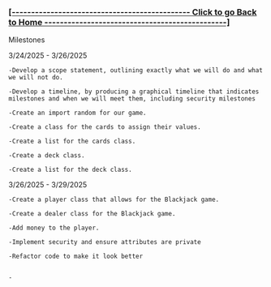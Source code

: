 ### **[ [---------------------------------------------- Click to go Back to Home -----------------------------------------------] ](https://github.com/Purolis/Agile-Group-Project)**

Milestones

3/24/2025 - 3/26/2025

    -Develop a scope statement, outlining exactly what we will do and what we will not do. 

    -Develop a timeline, by producing a graphical timeline that indicates milestones and when we will meet them, including security milestones

    -Create an import random for our game.

    -Create a class for the cards to assign their values. 

    -Create a list for the cards class.

    -Create a deck class.

    -Create a list for the deck class. 


3/26/2025 - 3/29/2025

    -Create a player class that allows for the Blackjack game.
    
    -Create a dealer class for the Blackjack game.

    -Add money to the player.

    -Implement security and ensure attributes are private

    -Refactor code to make it look better
    

    -
